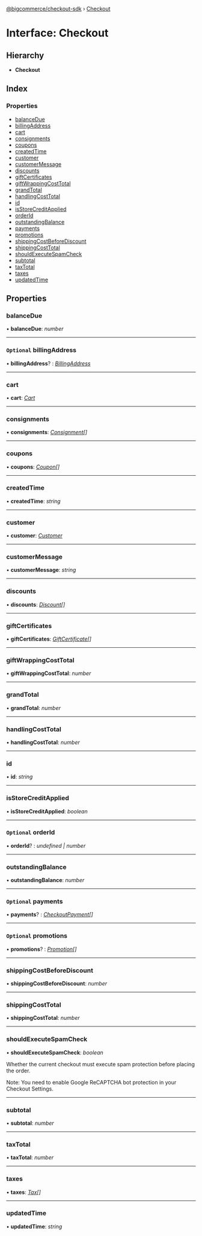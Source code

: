 [@bigcommerce/checkout-sdk](../README.md) › [Checkout](checkout.md)

# Interface: Checkout

## Hierarchy

* **Checkout**

## Index

### Properties

* [balanceDue](checkout.md#balancedue)
* [billingAddress](checkout.md#optional-billingaddress)
* [cart](checkout.md#cart)
* [consignments](checkout.md#consignments)
* [coupons](checkout.md#coupons)
* [createdTime](checkout.md#createdtime)
* [customer](checkout.md#customer)
* [customerMessage](checkout.md#customermessage)
* [discounts](checkout.md#discounts)
* [giftCertificates](checkout.md#giftcertificates)
* [giftWrappingCostTotal](checkout.md#giftwrappingcosttotal)
* [grandTotal](checkout.md#grandtotal)
* [handlingCostTotal](checkout.md#handlingcosttotal)
* [id](checkout.md#id)
* [isStoreCreditApplied](checkout.md#isstorecreditapplied)
* [orderId](checkout.md#optional-orderid)
* [outstandingBalance](checkout.md#outstandingbalance)
* [payments](checkout.md#optional-payments)
* [promotions](checkout.md#optional-promotions)
* [shippingCostBeforeDiscount](checkout.md#shippingcostbeforediscount)
* [shippingCostTotal](checkout.md#shippingcosttotal)
* [shouldExecuteSpamCheck](checkout.md#shouldexecutespamcheck)
* [subtotal](checkout.md#subtotal)
* [taxTotal](checkout.md#taxtotal)
* [taxes](checkout.md#taxes)
* [updatedTime](checkout.md#updatedtime)

## Properties

###  balanceDue

• **balanceDue**: *number*

___

### `Optional` billingAddress

• **billingAddress**? : *[BillingAddress](billingaddress.md)*

___

###  cart

• **cart**: *[Cart](cart.md)*

___

###  consignments

• **consignments**: *[Consignment](consignment.md)[]*

___

###  coupons

• **coupons**: *[Coupon](coupon.md)[]*

___

###  createdTime

• **createdTime**: *string*

___

###  customer

• **customer**: *[Customer](customer.md)*

___

###  customerMessage

• **customerMessage**: *string*

___

###  discounts

• **discounts**: *[Discount](discount.md)[]*

___

###  giftCertificates

• **giftCertificates**: *[GiftCertificate](giftcertificate.md)[]*

___

###  giftWrappingCostTotal

• **giftWrappingCostTotal**: *number*

___

###  grandTotal

• **grandTotal**: *number*

___

###  handlingCostTotal

• **handlingCostTotal**: *number*

___

###  id

• **id**: *string*

___

###  isStoreCreditApplied

• **isStoreCreditApplied**: *boolean*

___

### `Optional` orderId

• **orderId**? : *undefined | number*

___

###  outstandingBalance

• **outstandingBalance**: *number*

___

### `Optional` payments

• **payments**? : *[CheckoutPayment](checkoutpayment.md)[]*

___

### `Optional` promotions

• **promotions**? : *[Promotion](promotion.md)[]*

___

###  shippingCostBeforeDiscount

• **shippingCostBeforeDiscount**: *number*

___

###  shippingCostTotal

• **shippingCostTotal**: *number*

___

###  shouldExecuteSpamCheck

• **shouldExecuteSpamCheck**: *boolean*

Whether the current checkout must execute spam protection
before placing the order.

Note: You need to enable Google ReCAPTCHA bot protection in your Checkout Settings.

___

###  subtotal

• **subtotal**: *number*

___

###  taxTotal

• **taxTotal**: *number*

___

###  taxes

• **taxes**: *[Tax](tax.md)[]*

___

###  updatedTime

• **updatedTime**: *string*
